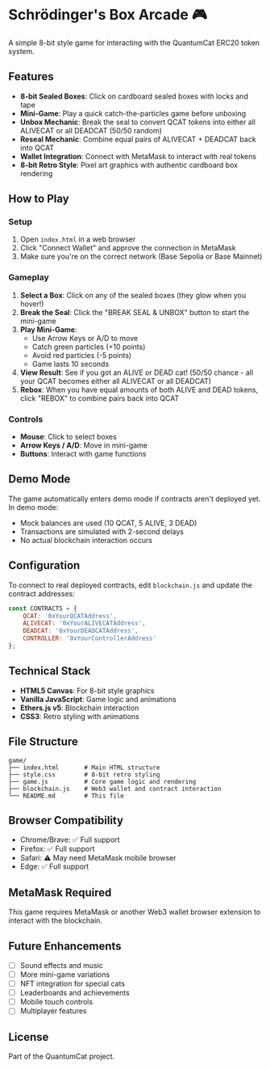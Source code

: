 # Schrödinger's Box Arcade 🎮

A simple 8-bit style game for interacting with the QuantumCat ERC20 token system.

## Features

- **8-bit Sealed Boxes**: Click on cardboard sealed boxes with locks and tape
- **Mini-Game**: Play a quick catch-the-particles game before unboxing
- **Unbox Mechanic**: Break the seal to convert QCAT tokens into either all ALIVECAT or all DEADCAT (50/50 random)
- **Reseal Mechanic**: Combine equal pairs of ALIVECAT + DEADCAT back into QCAT
- **Wallet Integration**: Connect with MetaMask to interact with real tokens
- **8-bit Retro Style**: Pixel art graphics with authentic cardboard box rendering

## How to Play

### Setup

1. Open `index.html` in a web browser
2. Click "Connect Wallet" and approve the connection in MetaMask
3. Make sure you're on the correct network (Base Sepolia or Base Mainnet)

### Gameplay

1. **Select a Box**: Click on any of the sealed boxes (they glow when you hover!)
2. **Break the Seal**: Click the "BREAK SEAL & UNBOX" button to start the mini-game
3. **Play Mini-Game**: 
   - Use Arrow Keys or A/D to move
   - Catch green particles (+10 points)
   - Avoid red particles (-5 points)
   - Game lasts 10 seconds
4. **View Result**: See if you got an ALIVE or DEAD cat! (50/50 chance - all your QCAT becomes either all ALIVECAT or all DEADCAT)
5. **Rebox**: When you have equal amounts of both ALIVE and DEAD tokens, click "REBOX" to combine pairs back into QCAT

### Controls

- **Mouse**: Click to select boxes
- **Arrow Keys / A/D**: Move in mini-game
- **Buttons**: Interact with game functions

## Demo Mode

The game automatically enters demo mode if contracts aren't deployed yet. In demo mode:
- Mock balances are used (10 QCAT, 5 ALIVE, 3 DEAD)
- Transactions are simulated with 2-second delays
- No actual blockchain interaction occurs

## Configuration

To connect to real deployed contracts, edit `blockchain.js` and update the contract addresses:

```javascript
const CONTRACTS = {
    QCAT: '0xYourQCATAddress',
    ALIVECAT: '0xYourALIVECATAddress',
    DEADCAT: '0xYourDEADCATAddress',
    CONTROLLER: '0xYourControllerAddress'
};
```

## Technical Stack

- **HTML5 Canvas**: For 8-bit style graphics
- **Vanilla JavaScript**: Game logic and animations
- **Ethers.js v5**: Blockchain interaction
- **CSS3**: Retro styling with animations

## File Structure

```
game/
├── index.html       # Main HTML structure
├── style.css        # 8-bit retro styling
├── game.js          # Core game logic and rendering
├── blockchain.js    # Web3 wallet and contract interaction
└── README.md        # This file
```

## Browser Compatibility

- Chrome/Brave: ✅ Full support
- Firefox: ✅ Full support
- Safari: ⚠️ May need MetaMask mobile browser
- Edge: ✅ Full support

## MetaMask Required

This game requires MetaMask or another Web3 wallet browser extension to interact with the blockchain.

## Future Enhancements

- [ ] Sound effects and music
- [ ] More mini-game variations
- [ ] NFT integration for special cats
- [ ] Leaderboards and achievements
- [ ] Mobile touch controls
- [ ] Multiplayer features

## License

Part of the QuantumCat project.

